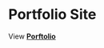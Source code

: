 # Portfolio Site


View <strong><a href="https://ofonna-n.github.io/portfolio-site/" target="_blank">Porftolio</a></strong>
